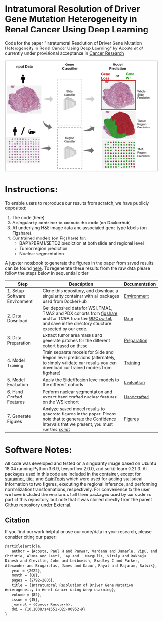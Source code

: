 #  Intratumoral Resolution of Driver Gene Mutation Heterogeneity in Renal Cancer Using Deep Learning 
Code for the paper "Intratumoral Resolution of Driver Gene Mutation Heterogeneity in Renal Cancer Using Deep Learning" by Acosta *et al* currently under provisional acceptance in [Cancer Research](https://aacrjournals.org/cancerres](https://aacrjournals.org/cancerres/article/82/15/2792/707325/Intratumoral-Resolution-of-Driver-Gene-Mutation))

![fig1](Images/Git_Overview_v5.png)



# Instructions:

To enable users to reproduce our results from scratch, we have publicly deposited:

1. The code (here)
2. A singularity container to execute the code (on Dockerhub)
3. All underlying H&E image data and associated gene type labels (on Figshare).
4. Our trained models (on Figshare) for:
   - BAP1/PBRM1/SETD2 prediction at both slide and regional level
   - Tumor region prediction
   - Nuclear segmentation

A jupyter notebook to generate the figures in the paper from saved results can be found [here](FigureMasterScript.ipynb). To regenerate these results from the raw data please follow the steps below in sequential order

| Step                          | Description                                                  | Documentation                                 |
| ----------------------------- | ------------------------------------------------------------ | --------------------------------------------- |
| 1. Setup Software Environment | Clone this repository, and download a singularity container with all packages used from DockerHub | [Environment](Environment_README.md)          |
| 2. Data Download              | Get deposited data for WSI, TMA1, TMA2 and PDX cohorts from [figshare](www.figshare.com) and for TCGA from the [GDC portal](https://portal.gdc.cancer.gov/), and save in the directory structure expected by our code. | [Data](Data_Instructions.md)                  |
| 3. Data Preparation         | Extract tumor area masks and generate patches for the different cohort based on these | [Preparation](Data_Preparation/README.md)   |
| 4. Model Training             | Train separate models for Slide and Region level predictions (alternately, to simply validate our results you can download our trained models from figshare) | [Training](Gene_Model_Training/README.md)     |
| 5. Model Evaluation           | Apply the Slide/Region level models to the different cohorts | [Evaluation](Gene_Model_Evaluation/README.md) |
| 6. Hand Crafted Features      | Perform nuclear segmentation and extract hand crafted nuclear features on the WSI cohort | [Handcrafted](Handcrafted/README.md)                      |
| 7. Generate Figures           | Analyze saved model results to generate figures in the paper. Please note that to generate the Confidence Intervals that we present, you must run this [script](Figure_Generation/Confidence_Intervals.py) | [Figures](FigureMasterScript.ipynb)           |



# Software Notes:

All code was developed and tested on a singularity image based on Ubuntu 18.04 running Python 3.6.9, tensorflow 2.0.0, and scikit-learn 0.21.3. All packages used in this code are included in the container, except for [statannot](https://github.com/webermarcolivier/statannot), [tiler](https://github.com/the-lay/tiler), and [StainTools](https://github.com/Peter554/StainTools)  which were used for adding statistical information to two figures, executing the regional inference, and performing normalization transformations, respectively. For convenience to the user, we have included the versions of all three packages used by our code as part of this repository, but note that it was cloned directly from the parent Github repository under [External](External).



## Citation
If you find our work helpful or use our code/data in your research, please consider citing our paper:
```
@article{article,
   author = {Acosta, Paul H and Panwar, Vandana and Jamarle, Vipul and Christie, Alana and Jasti, Jay and   Margulis, Vitaly and Rakheja, Dinesh and Cheville, John and Leibovish, Bradley C and Parker, Alexander and Brugarolas, James and Kapur, Payal and Rajaram, Satwik},
   year = {2022},
   month = {08},
   pages = {2792–2806},
   title = {Intratumoral Resolution of Driver Gene Mutation Heterogeneity in Renal Cancer Using Deep Learning},
   volume = {82},
   issue = {15},
   journal = {Cancer Research},
   doi = {10.1038/s41551-022-00952-9}
}
```


